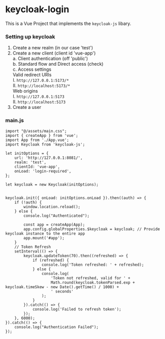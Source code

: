 # keycloak-login
This is a Vue Project that implements the `keycloak-js` libary.

### Setting up keycloak
1. Create a new realm (in our case 'test')
2. Create a new client (client id 'vue-app')<br>
   a. Client authentication (off 'public')<br>
   b. Standard flow and Direct access (check)<br>
   c. Access settings<br>
     Valid redirect URIs<br>
     I. `http://127.0.0.1:5173/*`<br>
     II. `http://localhost:5173/*`<br>
     Web origins<br>
     I. `http://127.0.0.1:5173`<br>
     II. `http://localhost:5173`<br>
3. Create a user<br>

### main.js
```
import "@/assets/main.css";
import { createApp } from 'vue';
import App from './App.vue';
import Keycloak from 'keycloak-js';

let initOptions = {
    url: 'http://127.0.0.1:8081/',
    realm: 'test',
    clientId: 'vue-app',
    onLoad: 'login-required',
};

let keycloak = new Keycloak(initOptions);


keycloak.init({ onLoad: initOptions.onLoad }).then((auth) => {
    if (!auth) {
        window.location.reload();
    } else {
        console.log("Authenticated");

        const app = createApp(App);
        app.config.globalProperties.$keycloak = keycloak; // Provide keycloak instance to the entire app
        app.mount('#app');
    }
    // Token Refresh
    setInterval(() => {
        keycloak.updateToken(70).then((refreshed) => {
            if (refreshed) {
                console.log('Token refreshed: ' + refreshed);
            } else {
                console.log(
                    'Token not refreshed, valid for ' +
                    Math.round(keycloak.tokenParsed.exp + keycloak.timeSkew - new Date().getTime() / 1000) +
                    ' seconds'
                );
            }
        }).catch(() => {
            console.log('Failed to refresh token');
        });
    }, 6000);
}).catch(() => {
    console.log("Authentication Failed");
});
```
